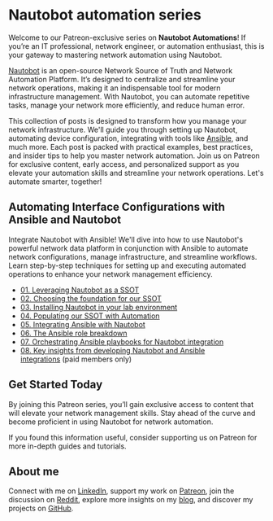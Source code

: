 # Nautobot automation series

Welcome to our Patreon-exclusive series on **Nautobot Automations**! If you’re an IT professional, network engineer, or automation enthusiast, this is your gateway to mastering network automation using Nautobot.

[Nautobot](https://networktocode.com/nautobot/) is an open-source Network Source of Truth and Network Automation Platform. It’s designed to centralize and streamline your network operations, making it an indispensable tool for modern infrastructure management. With Nautobot, you can automate repetitive tasks, manage your network more efficiently, and reduce human error.

This collection of posts is designed to transform how you manage your network infrastructure. We'll guide you through setting up Nautobot, automating device configuration, integrating with tools like [Ansible](https://www.ansible.com/), and much more. Each post is packed with practical examples, best practices, and insider tips to help you master network automation. Join us on Patreon for exclusive content, early access, and personalized support as you elevate your automation skills and streamline your network operations. Let's automate smarter, together!

## Automating Interface Configurations with Ansible and Nautobot

Integrate Nautobot with Ansible! We'll dive into how to use Nautobot's powerful network data platform in conjunction with Ansible to automate network configurations, manage infrastructure, and streamline workflows. Learn step-by-step techniques for setting up and executing automated operations to enhance your network management efficiency.

* [01. Leveraging Nautobot as a SSOT](https://www.patreon.com/posts/leveraging-as-107860676)
* [02. Choosing the foundation for our SSOT](https://www.patreon.com/posts/107861543)
* [03. Installing Nautobot in your lab environment](https://www.patreon.com/posts/installing-in-107861938)
* [04. Populating our SSOT with Automation](https://www.patreon.com/posts/populating-our-107866081)
* [05. Integrating Ansible with Nautobot](https://www.patreon.com/posts/integrating-with-107936613)
* [06. The Ansible role breakdown](https://www.patreon.com/posts/107992110)
* [07. Orchestrating Ansible playbooks for Nautobot integration](https://www.patreon.com/posts/107992345)
* [08. Key insights from developing Nautobot and Ansible integrations](https://www.patreon.com/posts/107992468) (paid members only)

## Get Started Today

By joining this Patreon series, you’ll gain exclusive access to content that will elevate your network management skills. Stay ahead of the curve and become proficient in using Nautobot for network automation.

If you found this information useful, consider supporting us on Patreon for more in-depth guides and tutorials.

## About me

Connect with me on [LinkedIn](http://linkedin.com/in/adainese/), support my work on [Patreon](https://www.patreon.com/c/adainese), join the discussion on [Reddit](https://www.reddit.com/user/a_dainese/), explore more insights on my [blog](https://www.adainese.it), and discover my projects on [GitHub](https://github.com/dainok).
